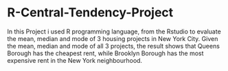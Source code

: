 # R-Central-Tendency-Project

In this Project i used R programming language, from the Rstudio to evaluate the mean, median and mode of 3 housing projects in New York City. Given the mean, median and mode of all 3 projects, the result shows that Queens Borough has the cheapest rent, while Brooklyn Borough has the most expensive rent in the New York neighbourhood.
